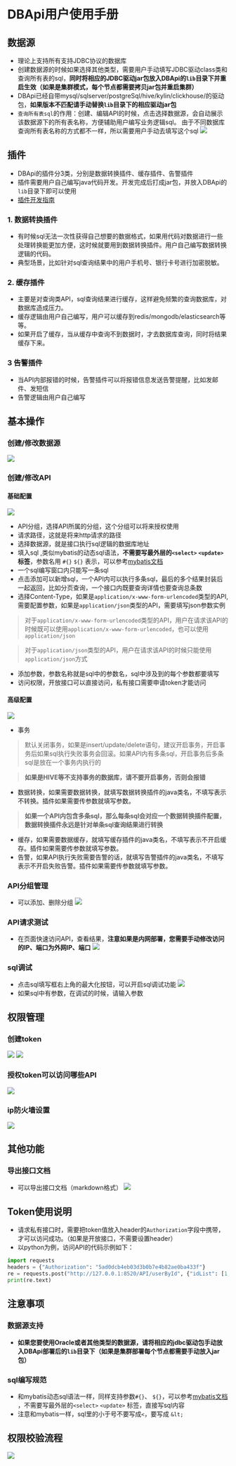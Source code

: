 

# DBApi用户使用手册

## 数据源
- 理论上支持所有支持JDBC协议的数据库
- 创建数据源的时候如果选择其他类型，需要用户手动填写JDBC驱动class类和查询所有表的sql，**同时将相应的JDBC驱动jar包放入DBApi的`lib`目录下并重启生效（如果是集群模式，每个节点都需要拷贝jar包并重启集群）**
- DBApi已经自带mysql/sqlserver/postgreSql/hive/kylin/clickhouse/的驱动包，**如果版本不匹配请手动替换`lib`目录下的相应驱动jar包**
- `查询所有表sql`的作用：创建、编辑API的时候，点击选择数据源，会自动展示该数据源下的所有表名称，方便辅助用户编写业务逻辑sql。
由于不同数据库查询所有表名称的方式都不一样，所以需要用户手动去填写这个sql
![](https://freakchicken.gitee.io/images/dbApi/20220503/tables.png)

## 插件
- DBApi的插件分3类，分别是数据转换插件、缓存插件、告警插件
- 插件需要用户自己编写java代码开发。开发完成后打成jar包，并放入DBApi的`lib`目录下即可以使用
- [插件开发指南](./plugin%20development.md)

### 1. 数据转换插件
- 有时候sql无法一次性获得自己想要的数据格式，如果用代码对数据进行一些处理转换能更加方便，这时候就要用到数据转换插件。用户自己编写数据转换逻辑的代码。
- 典型场景，比如针对sql查询结果中的用户手机号、银行卡号进行加密脱敏。

### 2. 缓存插件
- 主要是对查询类API，sql查询结果进行缓存，这样避免频繁的查询数据库，对数据库造成压力。
- 缓存逻辑由用户自己编写，用户可以缓存到redis/mongodb/elasticsearch等等。
- 如果开启了缓存，当从缓存中查询不到数据时，才去数据库查询，同时将结果缓存下来。

### 3 告警插件
- 当API内部报错的时候，告警插件可以将报错信息发送告警提醒，比如发邮件、发短信
- 告警逻辑由用户自己编写
## 基本操作

### 创建/修改数据源

![](https://freakchicken.gitee.io/images/dbApi/20220313/datasource_add.png)

### 创建/修改API
#### 基础配置

![](https://freakchicken.gitee.io/images/dbApi/20220503/api_edit.png)

- API分组，选择API所属的分组，这个分组可以将来授权使用
- 请求路径，这就是将来http请求的路径 
- 选择数据源，就是接口执行sql逻辑的数据库地址
- 填入sql ,类似mybatis的动态sql语法，**不需要写最外层的`<select>` `<update>` 标签**，参数名用 `#{}` `${}`
  表示，可以参考[mybatis文档](https://mybatis.org/mybatis-3/zh/dynamic-sql.html)
- 一个sql编写窗口内只能写一条sql
- 点击添加可以新增sql，一个API内可以执行多条sql，最后的多个结果封装后一起返回，比如分页查询，一个接口内既要查询详情也要查询总条数
- 选择Content-Type，如果是`application/x-www-form-urlencoded`类型的API, 需要配置参数，如果是`application/json`类型的API，需要填写json参数实例
> 对于`application/x-www-form-urlencoded`类型的API，用户在请求该API的时候既可以使用`application/x-www-form-urlencoded`，也可以使用`application/json`

> 对于`application/json`类型的API，用户在请求该API的时候只能使用`application/json`方式
- 添加参数，参数名称就是sql中的参数名，sql中涉及到的每个参数都要填写
- 访问权限，开放接口可以直接访问，私有接口需要申请token才能访问
#### 高级配置

![](https://freakchicken.gitee.io/images/dbApi/20220503/api_edit2.png)

- 事务
> 默认关闭事务，如果是insert/update/delete语句，建议开启事务，开启事务后如果sql执行失败事务会回滚。如果API内有多条sql，开启事务后多条sql是放在一个事务内执行的

> **如果是HIVE等不支持事务的数据库，请不要开启事务，否则会报错**

- 数据转换，如果需要数据转换，就填写数据转换插件的java类名，不填写表示不转换。插件如果需要传参数就填写参数。
> **如果一个API内包含多条sql，那么每条sql会对应一个数据转换插件配置，数据转换插件永远是针对单条sql查询结果进行转换**

- 缓存，如果需要数据缓存，就填写缓存插件的java类名，不填写表示不开启缓存。插件如果需要传参数就填写参数。
- 告警，如果API执行失败需要告警的话，就填写告警插件的java类名，不填写表示不开启失败告警。插件如果需要传参数就填写参数。

### API分组管理
- 可以添加、删除分组
  ![](https://freakchicken.gitee.io/images/dbApi/20210502/group.png)

### API请求测试
- 在页面快速访问API，查看结果，**注意如果是内网部署，您需要手动修改访问的IP、端口为外网IP、端口**
  ![](https://freakchicken.gitee.io/images/dbApi/20220503/request.png)

### sql调试
- 点击sql填写框右上角的最大化按钮，可以开启sql调试功能
![](https://freakchicken.gitee.io/images/dbApi/20210803/sql_run.png)
- 如果sql中有参数，在调试的时候，请输入参数

## 权限管理
### 创建token
![](https://freakchicken.gitee.io/images/dbApi/20210502/token_add.png)
![](https://freakchicken.gitee.io/images/dbApi/20210502/token.png)

### 授权token可以访问哪些API
![](https://freakchicken.gitee.io/images/dbApi/20210502/token_auth.png)

### ip防火墙设置
![](https://freakchicken.gitee.io/images/dbApi/20210803/ip.png)
## 其他功能
### 导出接口文档
- 可以导出接口文档（markdown格式）
  ![](https://freakchicken.gitee.io/images/dbApi/20210502/docs.png)

## Token使用说明

- 请求私有接口时，需要把token值放入header的`Authorization`字段中携带，才可以访问成功。（如果是开放接口，不需要设置header）
- 以python为例，访问API的代码示例如下：

```python
import requests
headers = {"Authorization": "5ad0dcb4eb03d3b0b7e4b82ae0ba433f"}
re = requests.post("http://127.0.0.1:8520/API/userById", {"idList": [1, 2]}, headers=headers)
print(re.text)
```

## 注意事项
### 数据源支持
- **如果您要使用Oracle或者其他类型的数据源，请将相应的jdbc驱动包手动放入DBApi部署后的`lib`目录下（如果是集群部署每个节点都需要手动放入jar包）**
### sql编写规范
- 和mybatis动态sql语法一样，同样支持参数`#{}`、 `${}`，可以参考[mybatis文档](https://mybatis.org/mybatis-3/zh/dynamic-sql.html)
，不需要写最外层的`<select>` `<update>` 标签，直接写sql内容
- 注意和mybatis一样，sql里的小于号不要写成`<`，要写成 `&lt;`

## 权限校验流程
  ![](https://freakchicken.gitee.io/images/dbApi/20210502/lc.png)